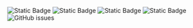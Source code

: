 ![Static Badge](https://img.shields.io/badge/blacklists-61-000000) ![Static Badge](https://img.shields.io/badge/blacklisted-3008291-cc0000) ![Static Badge](https://img.shields.io/badge/whitelisted-2254-00CC00) ![Static Badge](https://img.shields.io/badge/streaming_blacklist-28107-000000) ![GitHub issues](https://img.shields.io/github/issues/fabriziosalmi/blacklists)

